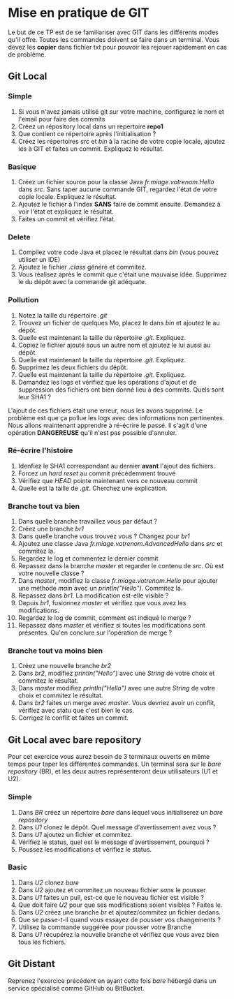 # Mise en pratique de GIT
Le but de ce TP est de se familiariser avec GIT dans les différents modes qu'il offre. Toutes les commandes doivent se faire dans un terminal. Vous devez les **copier** dans fichier txt pour pouvoir les rejouer rapidement en cas de problème.

## Git Local
### Simple
1. Si vous n'avez jamais utilisé git sur votre machine, configurez le nom et l'email pour faire des commits
2. Créez un répository local dans un repertoire __repo1__
3. Que contient ce répertoire après l'initialisation ?
4. Créez les répertoires _src_ et _bin_ à la racine de votre copie locale, ajoutez les à GIT et faites un commit. Expliquez le résultat.

### Basique
1. Créez un fichier source pour la classe Java _fr.miage.votrenom.Hello_ dans _src_. Sans taper aucune commande GIT, regardez l'état de votre copie locale. Expliquez le résultat.
2. Ajoutez le fichier à l'index __SANS__ faire de commit ensuite. Demandez à voir l'état et expliquez le résultat.
3. Faites un commit et vérifiez l'état.

### Delete
1. Compilez votre code Java et placez le résultat dans _bin_  (vous pouvez utiliser un IDE)
2. Ajoutez le fichier _.class_ généré et commitez.
3. Vous réalisez après le commit que c'était une mauvaise idée. Supprimez le du dépôt avec la commande git adéquate.

### Pollution
1. Notez la taille du répertoire _.git_
2. Trouvez un fichier de quelques Mo, placez le dans _bin_ et ajoutez le au dépôt.
3. Quelle est maintenant la taille du répertoire _.git_. Expliquez.
4. Copiez le fichier ajouté sous un autre nom et ajoutez le lui aussi au dépôt.
5. Quelle est maintenant la taille du répertoire _.git_. Expliquez.
6. Supprimez les deux fichiers du dépôt.
7. Quelle est maintenant la taille du répertoire _.git_. Expliquez.
8. Demandez les logs et vérifiez que les opérations d'ajout et de suppression des fichiers ont bien donné lieu à des commits. Quels sont leur SHA1 ?

L'ajout de ces fichiers était une erreur, nous les avons supprimé. Le problème est que ça pollue les logs avec des informations non pertinentes.
Nous allons maintenant apprendre à ré-écrire le passé. Il s'agit d'une opération __DANGEREUSE__ qu'il n'est pas possible d'annuler.

### Ré-écrire l'histoire
1. Idenfiez le SHA1 correspondant au dernier __avant__ l'ajout des fichiers.
2. Forcez un _hard reset_ au commit précédemment trouvé
3. Vérifiez que _HEAD_ pointe maintenant vers ce nouveau commit
4. Quelle est la taille de _.git_. Cherchez une explication.

### Branche tout va bien
1. Dans quelle branche travaillez vous par défaut ?
2. Créez une branche _br1_
3. Dans quelle branche vous trouvez vous ? Changez pour _br1_
4. Ajoutez une classe Java _fr.miage.votrenom.AdvancedHello_ dans _src_ et commitez la.
5. Regardez le log et commentez le dernier commit
6. Repassez dans la branche _master_ et regarder le contenu de _src_. Où est votre nouvelle classe ?
7. Dans _master_, modifiez la classe _fr.miage.votrenom.Hello_ pour ajouter une méthode _main_ avec un _println("Hello")_. Commitez la.
8. Repassez dans _br1_. La modification est-elle visible ?
9. Depuis _br1_, fusionnez _master_ et vérifiez que vous avez les modifications.
10. Regardez le log de commit, comment est indiqué le merge ?
11. Repassez dans _master_ et vérifiez si toutes les modifications sont présentes. Qu'en conclure sur l'opération de merge ?

### Branche tout va moins bien
1. Créez une nouvelle branche _br2_
2. Dans _br2_, modifiez _println("Hello")_ avec une _String_ de votre choix et commitez le résultat.
3. Dans _master_ modifiez  _println("Hello")_ avec une autre  _String_ de votre choix et commitez le résultat.
4. Dans _br2_ faites un merge avec _master_. Vous devriez avoir un conflit, vérifiez avec statu que c'est bien le cas.
5. Corrigez le conflit et faites un commit.

## Git Local avec bare repository
Pour cet exercice vous aurez besoin de 3 terminaux ouverts en même temps pour taper les différentes commandes. Un terminal sera sur le _bare repository_ (BR), et
les deux autres représenteront deux utilisateurs (U1 et U2).

### Simple
1. Dans _BR_ créez un répertoire _bare_ dans lequel vous initialiserez un _bare repository_
2. Dans _U1_ clonez le dépôt. Quel message d'avertissement avez vous ?
3. Dans _U1_ ajoutez un fichier et commitez.
4. Vérifiez le status, quel est le message d'avertissement, pourquoi ?
5. Poussez les modifications et vérifiez le status.

### Basic
1. Dans _U2_ clonez _bare_
2. Dans _U2_ ajoutez et commitez un nouveau fichier *sans* le pousser
3. Dans _U1_ faites un pull, est-ce que le nouveau fichier est visible ?
4. Que doit faire _U2_ pour que ses modifications soient visibles ? Faites le.
5. Dans _U2_ créez une branche _br_ et ajoutez/commitez un fichier dedans.
6. Que se passe-t-il quand vous essayez de pousser vos changements ?
7. Utilisez la commande suggérée pour pousser votre Branche
8. Dans _U1_ récupérez la nouvelle branche et vérifiez que vous avez bien tous les fichiers.

## Git Distant
Reprenez l'exercice précédent en ayant cette fois _bare_ hébergé dans un service spécialisé comme GitHub ou BitBucket. 
